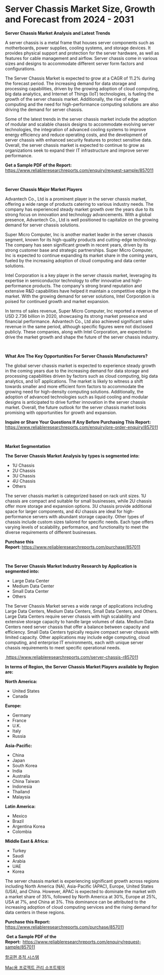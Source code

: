 <p><h1>Server Chassis Market Size, Growth and Forecast from 2024 - 2031</h1></p><p><strong>Server Chassis Market Analysis and Latest Trends</strong></p>
<p><p>A server chassis is a metal frame that houses server components such as motherboards, power supplies, cooling systems, and storage devices. It provides physical support and protection for the server hardware, as well as features for cable management and airflow. Server chassis come in various sizes and designs to accommodate different server form factors and configurations.</p><p>The Server Chassis Market is expected to grow at a CAGR of 11.2% during the forecast period. The increasing demand for data storage and processing capabilities, driven by the growing adoption of cloud computing, big data analytics, and Internet of Things (IoT) technologies, is fueling the growth of the server chassis market. Additionally, the rise of edge computing and the need for high-performance computing solutions are also driving the demand for server chassis.</p><p>Some of the latest trends in the server chassis market include the adoption of modular and scalable chassis designs to accommodate evolving server technologies, the integration of advanced cooling systems to improve energy efficiency and reduce operating costs, and the development of server chassis with enhanced security features to protect sensitive data. Overall, the server chassis market is expected to continue to grow as organizations seek to expand their IT infrastructure and improve server performance.</p></p>
<p><strong>Get a Sample PDF of the Report:&nbsp;</strong> <a href="https://www.reliableresearchreports.com/enquiry/request-sample/857011">https://www.reliableresearchreports.com/enquiry/request-sample/857011</a></p>
<p>&nbsp;</p>
<p><strong>Server Chassis Major Market Players</strong></p>
<p><p>Advantech Co., Ltd is a prominent player in the server chassis market, offering a wide range of products catering to various industry needs. The company has experienced steady market growth over the years due to its strong focus on innovation and technology advancements. With a global presence, Advantech Co., Ltd is well positioned to capitalize on the growing demand for server chassis solutions.</p><p>Super Micro Computer, Inc is another market leader in the server chassis segment, known for its high-quality products and cutting-edge technology. The company has seen significant growth in recent years, driven by its strong customer base and strategic partnerships. Super Micro Computer, Inc is expected to continue expanding its market share in the coming years, fueled by the increasing adoption of cloud computing and data center solutions.</p><p>Intel Corporation is a key player in the server chassis market, leveraging its expertise in semiconductor technology to offer innovative and high-performance products. The company's strong brand reputation and extensive R&D capabilities have helped it maintain a competitive edge in the market. With the growing demand for server solutions, Intel Corporation is poised for continued growth and market expansion.</p><p>In terms of sales revenue, Super Micro Computer, Inc reported a revenue of USD 2.736 billion in 2020, showcasing its strong market presence and financial performance. Advantech Co., Ltd also achieved significant sales revenue in the same period, although specific figures were not disclosed publicly. These companies, along with Intel Corporation, are expected to drive the market growth and shape the future of the server chassis industry.</p></p>
<p>&nbsp;</p>
<p><strong>What Are The Key Opportunities For Server Chassis Manufacturers?</strong></p>
<p><p>The global server chassis market is expected to experience steady growth in the coming years due to the increasing demand for data storage and processing capabilities driven by factors such as cloud computing, big data analytics, and IoT applications. The market is likely to witness a shift towards smaller and more efficient form factors to accommodate the growing need for high-density computing solutions. Additionally, the adoption of advanced technologies such as liquid cooling and modular designs is anticipated to drive further innovation in the server chassis market. Overall, the future outlook for the server chassis market looks promising with opportunities for growth and expansion.</p></p>
<p><strong>Inquire or Share Your Questions If Any Before Purchasing This Report:</strong> <a href="https://www.reliableresearchreports.com/enquiry/pre-order-enquiry/857011">https://www.reliableresearchreports.com/enquiry/pre-order-enquiry/857011</a></p>
<p>&nbsp;</p>
<p><strong>Market Segmentation</strong></p>
<p><strong>The Server Chassis Market Analysis by types is segmented into:</strong></p>
<p><ul><li>1U Chassis</li><li>2U Chassis</li><li>3U Chassis</li><li>4U Chassis</li><li>Others</li></ul></p>
<p><p>The server chassis market is categorized based on rack unit sizes. 1U chassis are compact and suitable for small businesses, while 2U chassis offer more storage and expansion options. 3U chassis provide additional space for larger components, and 4U chassis are ideal for high-performance servers with abundant storage capacity. Other types of chassis include custom sizes tailored for specific needs. Each type offers varying levels of scalability, performance, and functionality to meet the diverse requirements of different businesses.</p></p>
<p><strong>Purchase this Report:&nbsp;</strong><a href="https://www.reliableresearchreports.com/purchase/857011">https://www.reliableresearchreports.com/purchase/857011</a></p>
<p>&nbsp;</p>
<p><strong>The Server Chassis Market Industry Research by Application is segmented into:</strong></p>
<p><ul><li>Large Data Center</li><li>Medium Data Center</li><li>Small Data Center</li><li>Others</li></ul></p>
<p><p>The Server Chassis Market serves a wide range of applications including Large Data Centers, Medium Data Centers, Small Data Centers, and Others. Large Data Centers require server chassis with high scalability and extensive storage capacity to handle large volumes of data. Medium Data Centers need server chassis that offer a balance between capacity and efficiency. Small Data Centers typically require compact server chassis with limited capacity. Other applications may include edge computing, cloud computing, and enterprise IT environments, each with unique server chassis requirements to meet specific operational needs.</p></p>
<p><a href="https://www.reliableresearchreports.com/server-chassis-r857011">&nbsp;https://www.reliableresearchreports.com/server-chassis-r857011</a></p>
<p><strong>In terms of Region, the Server Chassis Market Players available by Region are:</strong></p>
<p>
    <p> <strong> North America: </strong>
        <ul>
            <li>United States</li>
            <li>Canada</li>
        </ul>
        </p> 
    <p> <strong> Europe: </strong>
        <ul>
            <li>Germany</li>
            <li>France</li>
            <li>U.K.</li>
            <li>Italy</li>
            <li>Russia</li>
        </ul>
        </p> 
    <p> <strong> Asia-Pacific: </strong>
        <ul>
            <li>China</li>
            <li>Japan</li>
            <li>South Korea</li>
            <li>India</li>
            <li>Australia</li>
            <li>China Taiwan</li>
            <li>Indonesia</li>
            <li>Thailand</li>
            <li>Malaysia</li>
        </ul>
        </p> 
    <p> <strong> Latin America: </strong>
        <ul>
            <li>Mexico</li>
            <li>Brazil</li>
            <li>Argentina Korea</li>
            <li>Colombia</li>
        </ul>
        </p> 
    <p> <strong> Middle East & Africa: </strong>
        <ul>
            <li>Turkey</li>
            <li>Saudi</li>
            <li>Arabia</li>
            <li>UAE</li>
            <li>Korea</li>
        </ul>
    </p>
    </p>
<p><p>The server chassis market is experiencing significant growth across regions including North America (NA), Asia-Pacific (APAC), Europe, United States (USA), and China. However, APAC is expected to dominate the market with a market share of 35%, followed by North America at 30%, Europe at 25%, USA at 7%, and China at 3%. This dominance can be attributed to the increasing adoption of cloud computing services and the rising demand for data centers in these regions.</p></p>
<p><strong>Purchase this Report: </strong><a href="https://www.reliableresearchreports.com/purchase/857011">https://www.reliableresearchreports.com/purchase/857011</a></p>
<p>&nbsp;<strong>Get a Sample PDF of the Report:&nbsp;&nbsp;</strong><a href="https://www.reliableresearchreports.com/enquiry/request-sample/857011">https://www.reliableresearchreports.com/enquiry/request-sample/857011</a></p>
<p><strong></strong></p>
<p><p><a href="https://medium.com/@matthiasdkins856/%EB%B9%84%ED%96%89-%EC%B6%94%EC%A0%81-%EC%8B%9C%EC%8A%A4%ED%85%9C-%EC%8B%9C%EC%9E%A5-%EB%B3%B4%EA%B3%A0%EC%84%9C%EB%8A%94-%EC%9D%B4-%EC%8B%9C%EC%9E%A5%EC%9D%98-%EC%B5%9C%EC%8B%A0-%EB%8F%99%ED%96%A5%EA%B3%BC-%EC%84%B1%EC%9E%A5-%EA%B8%B0%ED%9A%8C%EB%A5%BC-%EB%B0%9D%ED%98%80%EB%83%85%EB%8B%88%EB%8B%A4-ec3d9a363010">항공편 추적 시스템</a></p><p><a href="https://medium.com/@fosterfahey1971/%ED%94%84%EB%A1%9C%EC%A0%9D%ED%8A%B8-%EA%B4%80%EB%A6%AC-%EC%86%8C%ED%94%84%ED%8A%B8%EC%9B%A8%EC%96%B4-%EB%A7%A5-%EB%A7%88%EC%BC%93-%EA%B7%9C%EB%AA%A8-%EB%B0%8F-%EC%8B%9C%EC%9E%A5-%EB%8F%99%ED%96%A5-%EC%A0%84%EC%B2%B4-%EC%82%B0%EC%97%85-%EA%B0%9C%EC%9A%94-2024%EB%85%84%EB%B6%80%ED%84%B0-2031%EB%85%84-b4579a1c3617">Mac용 프로젝트 관리 소프트웨어</a></p></p>